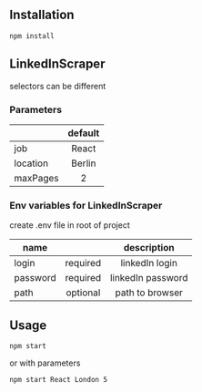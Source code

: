## Installation

```shell
npm install
```

## LinkedInScraper

selectors can be different

### Parameters

|          | default |
| -------- | :-----: |
| job      |  React  |
| location | Berlin  |
| maxPages |    2    |

### Env variables for LinkedInScraper

create .env file in root of project

| name     |          |    description    |
| -------- | :------: | :---------------: |
| login    | required |  linkedIn login   |
| password | required | linkedIn password |
| path     | optional |  path to browser  |

## Usage

```shell
npm start
```

or with parameters

```shell
npm start React London 5
```
